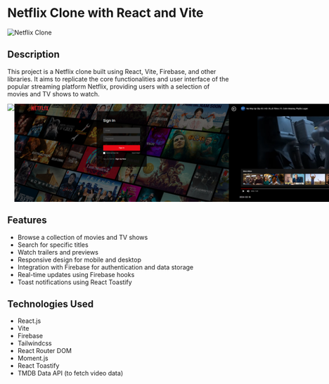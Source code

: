 # Netflix Clone with React and Vite
![Netflix Clone](https://github.com/Muhammadirees/MERN-Clone/blob/master/assets/netflix-clone-1.png)

## Description
This project is a Netflix clone built using React, Vite, Firebase, and other libraries. It aims to replicate the core functionalities and user interface of the popular streaming platform Netflix, providing users with a selection of movies and TV shows to watch.

<div  style="display:flex;">
  <img src="https://github.com/Muhammadirees/MERN-Clone/blob/master/assets/netflix-clone-1.png" />
    <div  style="display:flex;">
    <img src="https://github.com/Muhammadirees/MERN-Clone/blob/master/assets/netflix-clone-2.png" /> 
    <img src="https://github.com/Muhammadirees/MERN-Clone/blob/master/assets/netflix-clone-3.png"" /> 
  </div>
</div>

## Features

- Browse a collection of movies and TV shows
- Search for specific titles
- Watch trailers and previews
- Responsive design for mobile and desktop
- Integration with Firebase for authentication and data storage
- Real-time updates using Firebase hooks
- Toast notifications using React Toastify


## Technologies Used

- React.js
- Vite
- Firebase
- Tailwindcss
- React Router DOM
- Moment.js
- React Toastify
- TMDB Data API (to fetch video data)

